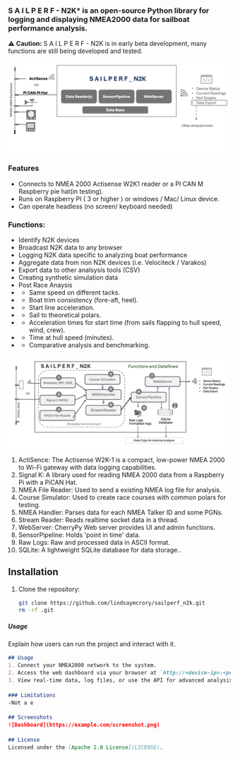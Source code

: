 
<!--  ![SailPerf-N2K Logo](assets/logo.png)  -->


<!--  [![Get Started](https://img.shields.io/badge/Get-Started-brightgreen)](https://example.com/get-started) -->

<!-- [![Documentation](https://img.shields.io/badge/Docs-Read-blue)](https://example.com/docs) -->



### S A I L P E R F - N2K* is an open-source Python library for logging and displaying NMEA2000 data for sailboat performance analysis.  

⚠️ **Caution:** S A I L P E R F - N2K is in early beta development, many functions are still being developed and tested.

<img src="assets/functional_block.png" width = "600">


### Features

- Connects to NMEA 2000 Actisense  W2K1 reader or a  PI CAN M Raspberry pie hat(in testing).
- Runs on Raspberry PI ( 3 or higher ) or windows / Mac/ Linux device. 
- Can operate headless (no screen/ keyboard needed)



### Functions:
- Identify N2K devices   
- Broadcast N2K data to any browser  
- Logging N2K data specific to analyzing boat performance
- Aggregate data from non N2K devices (i.e. Velociteck / Varakos) 
- Export data to other analsysis tools (CSV)   
- Creating synthetic simulation data  
- Post Race Anaysis
- - Same speed on different tacks.
-  - Boat trim consistency (fore-aft, heel).
- - Start line acceleration.
- - Sail to theoretical polars.
- - Acceleration times for start time (from sails flapping to hull speed, wind, crew).
- - Time at hull speed (minutes).
- - Comparative analysis and benchmarking.


<img src="assets/data_flows.png" width = "800">

1.  ActiSence: The Actisense W2K-1 is a compact, low-power NMEA 2000 to Wi-Fi gateway with data logging capabilities.
2.  Signal K:  A library used for reading NMEA 2000 data from a Raspberry Pi with a PiCAN Hat. 
3.  NMEA File Reader:   Used to send a  existing NMEA log file for analysis.
4.  Course Simulator:  Used to create race courses with common polars for testing. 
5.  NMEA Handler: Parses data for each NMEA Talker ID and some PGNs.
6.  Stream Reader:  Reads realtime socket data in a thread. 
7.  WebServer:  CherryPy Web server provides UI and admin functions. 
8.  SensorPipeline: Holds 'point in time' data.
9.  Raw Logs:  Raw and processed data in ASCII format.
10. SQLite:  A lightweight SQLite database for data storage..


## Installation
1. Clone the repository:
   ```bash
   git clone https://github.com/lindsaymcrory/sailperf_n2k.git  
   rm -rf .git


##### **Usage**
Explain how users can run the project and interact with it.

```markdown
## Usage
1. Connect your NMEA2000 network to the system.
2. Access the web dashboard via your browser at `http://<device-ip>:<port>`.
3. View real-time data, log files, or use the API for advanced analysis.

### Limitations 
-Not a e

## Screenshots
![Dashboard](https://example.com/screenshot.png)

## License
Licensed under the [Apache 2.0 License](LICENSE).